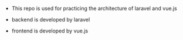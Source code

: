 - This repo is used for practicing the architecture of laravel and vue.js

- backend is developed by laravel
- frontend is developed by vue.js
